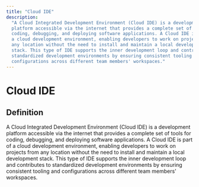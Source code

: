 ```yaml
---
title: "Cloud IDE"
description:
  "A Cloud Integrated Development Environment (Cloud IDE) is a development
  platform accessible via the internet that provides a complete set of tools for
  coding, debugging, and deploying software applications. A Cloud IDE is part of
  a cloud development environment, enabling developers to work on projects from
  any location without the need to install and maintain a local development
  stack. This type of IDE supports the inner development loop and contributes to
  standardized development environments by ensuring consistent tooling and
  configurations across different team members' workspaces."
---
```


# Cloud IDE

## Definition

A Cloud Integrated Development Environment (Cloud IDE) is a development platform
accessible via the internet that provides a complete set of tools for coding,
debugging, and deploying software applications. A Cloud IDE is part of a cloud
development environment, enabling developers to work on projects from any
location without the need to install and maintain a local development stack.
This type of IDE supports the inner development loop and contributes to
standardized development environments by ensuring consistent tooling and
configurations across different team members' workspaces.
